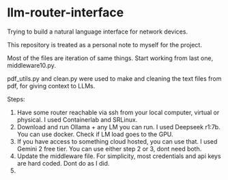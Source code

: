 # llm-router-interface
Trying to build a natural language interface for network devices.

This repository is treated as a personal note to myself for the project.

Most of the files are iteration of same things. Start working from last one, middleware10.py.

pdf_utils.py and clean.py were used to make and cleaning the text files from pdf, for giving context to LLMs.


Steps:

1. Have some router reachable via ssh from your local computer, virtual or physical. I used Containerlab and SRLinux.
2. Download and run Ollama + any LM you can run. I used Deepseek r1:7b. You can use docker. Check if LM load goes to the GPU.
3. If you have access to something cloud hosted, you can use that. I used Gemini 2 free tier. You can use either step 2 or 3, dont need both.
4. Update the middleware file. For simplicity, most credentials and api keys are hard coded. Dont do as I did.
5. 
